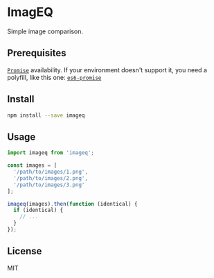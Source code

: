 # ImagEQ

Simple image comparison.

## Prerequisites

[`Promise`](https://developer.mozilla.org/en/docs/Web/JavaScript/Reference/Global_Objects/Promise)
availability. If your environment doesn't support it, you need a polyfill, like
this one: [`es6-promise`](https://github.com/stefanpenner/es6-promise)

## Install

```zsh
npm install --save imageq
```

## Usage

```javascript
import imageq from 'imageq';

const images = [
  '/path/to/images/1.png',
  '/path/to/images/2.png',
  '/path/to/images/3.png'
];

imageq(images).then(function (identical) {
  if (identical) {
    // ...
  }
});
```

## License

MIT
